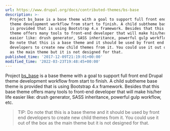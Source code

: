 ```yaml
---
url: https://www.drupal.org/docs/contributed-themes/bs-base
description: >-
  Project bs_base is a base theme with a goal to support full front end Drupal
  theme development workflow from start to finish. A child subtheme base theme
  is provided that is using Bootstrap 4.x framework. Besides that this base
  theme offers many tools to front-end developer that will make his/her life
  easier like: drush generator, SASS inheritance, powerful gulp workflow, etc.
  Do note that this is a base theme and it should be used by front end
  developers to create new child themes from it. You could use it out of the box
  as the main theme but it is not designed for that.
published_time: '2017-12-09T21:19:01+00:00'
modified_time: '2022-03-23T19:48:45+00:00'
---
```

Project [bs\_base](https://www.drupal.org/project/bs%5Fbase) is a base theme with a goal to support full front end Drupal theme development workflow from start to finish. A child subtheme base theme is provided that is using Bootstrap 4.x framework. Besides that this base theme offers many tools to front-end developer that will make his/her life easier like: drush generator, SASS inheritance, powerful gulp workflow, etc.

<!-- note-tip -->
> TIP: Do note that this is a base theme and it should be used by front end developers to create new child themes from it. You could use it out of the box as the&nbsp;main theme but it is not designed for that.